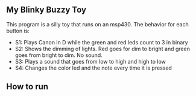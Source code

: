 ## My Blinky Buzzy Toy

This program is a silly toy that runs on an msp430. The behavior for each
button is:
- S1: Plays Canon in D while the green and red leds count to 3 in binary
- S2: Shows the dimming of lights. Red goes for dim to bright and green goes
from bright to dim. No sound.
- S3: Plays a sound that goes from low to high and high to low
- S4: Changes the color led and the note every time it is pressed

## How to run
